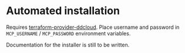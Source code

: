 # Automated installation

Requires [terraform-provider-ddcloud](https://github.com/DimensionDataResearch/dd-cloud-compute-terraform/releases/download/v1.3.0-alpha3/terraform-provider-ddcloud.v1.3.0-alpha3.linux-amd64.zip).
Place username and password in `MCP_USERNAME` / `MCP_PASSWORD` environment variables.

Documentation for the installer is still to be written.
